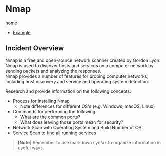 # Nmap

[home](../README.md)
- [Example](#Example)

## Incident Overview  

Nmap is a free and open-source network scanner created by Gordon Lyon.     
Nmap is used to discover hosts and services on a computer network by sending packets and analyzing the responses.     
Nmap provides a number of features for probing computer networks, including host discovery and service and operating system detection.    

Research and provide information on the following concepts:  

- Process for installing Nmap     
    - Note differences for different OS's (e.g. Windows, macOS, Linux)    
- Commands for performing the following:     
    - What are the common ports?
    - What does leaving those ports mean for security?
- Network Scan with Operating System and Build Number of OS
- Service Scan to find all running services

>**[Note]** Remember to use markdown syntax to organize information in useful ways.
